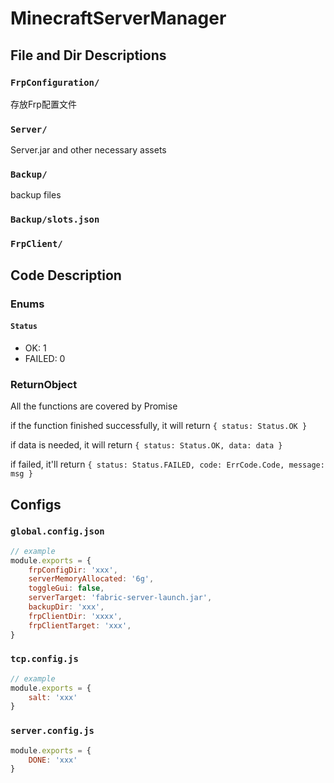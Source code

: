 # MinecraftServerManager

## File and Dir Descriptions
### `FrpConfiguration/`
存放Frp配置文件
### `Server/`
Server.jar and other necessary assets
### `Backup/`
backup files
### `Backup/slots.json`
### `FrpClient/`

## Code Description
### Enums
#### `Status`
- OK: 1
- FAILED: 0
### ReturnObject
All the functions are covered by Promise

if the function finished successfully, it will return
`{ status: Status.OK }`

if data is needed, it will return
`{ status: Status.OK, data: data }`

if failed, it'll return
`{ status: Status.FAILED, code: ErrCode.Code, message: msg }`

## Configs
### `global.config.json`
```js
// example
module.exports = {
    frpConfigDir: 'xxx',
    serverMemoryAllocated: '6g',
    toggleGui: false,
    serverTarget: 'fabric-server-launch.jar',
    backupDir: 'xxx',
    frpClientDir: 'xxxx',
    frpClientTarget: 'xxx',
}

```
### `tcp.config.js`
```js
// example
module.exports = {
    salt: 'xxx'
}
```
### `server.config.js`
```js
module.exports = {
    DONE: 'xxx'
}
```

